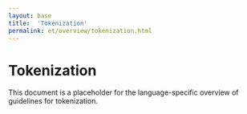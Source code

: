 ```yaml
---
layout: base
title:  'Tokenization'
permalink: et/overview/tokenization.html
---
```


# Tokenization

This document is a placeholder for the language-specific overview of
guidelines for tokenization.
